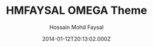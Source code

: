 ---
title: HMFAYSAL OMEGA Theme
github: https://github.com/hmfaysal/hmfaysal-omega-theme
demo: https://hmfaysal.github.io/hmfaysal-omega-theme/
author: Hossain Mohd Faysal
ssg:
  - Jekyll
cms:
  - No Cms
date: 2014-01-12T20:13:02.000Z
description: >-
  HMFAYSAL OMEGA is a minimalist, beautiful, responsive theme for Jekyll
  designed for writers who want their content to take front and center.
stale: true
---